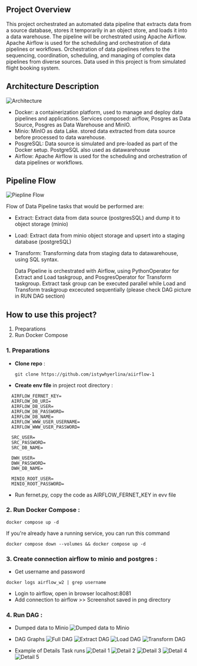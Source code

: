 
## Project Overview 

This project orchestrated an automated data pipeline that extracts data from a source database, stores it temporarily in an object store, and loads it into a data warehouse. The pipeline will be orchestrated using Apache Airflow. Apache Airflow is used for the scheduling and orchestration of data pipelines or workflows. Orchestration of data pipelines refers to the sequencing, coordination, scheduling, and managing of complex data pipelines from diverse sources. Data used in this project is from simulated flight booking system. 

## Architecture Description
![Architecture](png/ss/architecture.png)
- Docker: a containerization platform, used to manage and deploy data pipelines and applications. Services composed: airflow, Posgres as Data Source, Posgres as Data Warehouse and MinIO.
- Minio: MinIO as data Lake. stored data extracted from data source before processed to data warehouse.
- PosgreSQL: Data source is simulated and pre-loaded as part of the Docker setup. PostgreSQL also used as datawarehouse 
- Airflow: Apache Airflow is used for the scheduling and orchestration of data pipelines or workflows. 


## Pipeline Flow
![Piepline Flow ](png/ss/flow.png)


Flow of Data Pipeline tasks that would be performed are:
- Extract: Extract data from data source (postgresSQL) and dump it to object storage (minio)
- Load: Extract data from minio object storage and upsert into a staging database (postgreSQL)
- Transform: Transforming data from staging data to datawarehouse, using SQL syntax.

  Data Pipeline is orchestrated with Airflow, using PythonOperator for Extract and Load taskgroup, and PosgresOperator for Transform taskgroup. Extract task group can be executed parallel while Load and Transform traskgroup excecuted sequentially (please check DAG picture in RUN DAG section)


## How to use this project?
1. Preparations
2. Run Docker Compose



### 1. Preparations
- **Clone repo** :
  ```
  git clone https://github.com/istywhyerlina/aiirflow-1
  ```

-  **Create env file** in project root directory  :
  ```
    AIRFLOW_FERNET_KEY=
    AIRFLOW_DB_URI=
    AIRFLOW_DB_USER=
    AIRFLOW_DB_PASSWORD=
    AIRFLOW_DB_NAME=
    AIRFLOW_WWW_USER_USERNAME=
    AIRFLOW_WWW_USER_PASSWORD=
    
    SRC_USER=
    SRC_PASSWORD=
    SRC_DB_NAME=
    
    DWH_USER=
    DWH_PASSWORD=
    DWH_DB_NAME=
    
    MINIO_ROOT_USER=
    MINIO_ROOT_PASSWORD=
  ```
 - Run fernet.py, copy the code as  AIRFLOW_FERNET_KEY in evv file
### 2. Run Docker Compose :
  ```
  docker compose up -d
  ```

  If you're already have a running service, you can run this command
  
  ```
  docker compose down --volumes && docker compose up -d
  ```
### 3. Create connection airflow to minio and postgres :
  - Get username and password
  ```
  docker logs airflow_w2 | grep username
  ```
  - Login to airflow, open in browser localhost:8081
  - Add connection to airflow >> Screenshot saved in png directory

### 4. Run DAG :

  - Dumped data to Minio
    ![Dumped data to Minio](png/ss/minio.png)

  - DAG Graphs
    ![Full DAG](png/ss/dag-graphs-1.png)
    ![Extract DAG](png/ss/dag-graphs-2.png)
    ![Load DAG](png/ss/dag-graphs-3.png)
    ![Transform DAG](png/ss/dag-graphs-4.png)


  - Example of Details Task runs
    ![Detail 1](png/ss/detail-1.png)
    ![Detail 2](png/ss/detail-2.png)
    ![Detail 3](png/ss/detail-3.png)
    ![Detail 4](png/ss/detail-4.png)
    ![Detail 5](png/ss/detail-5.png)

